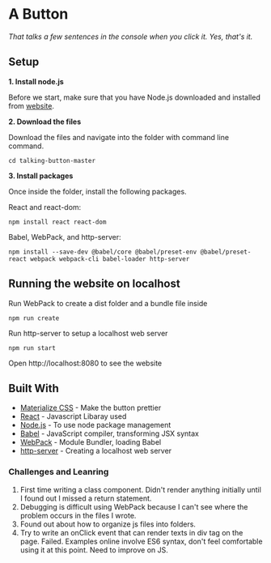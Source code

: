 # A Button

_That talks a few sentences in the console when you click it. Yes, that's it._


## Setup


**1. Install node.js**

Before we start, make sure that you have Node.js downloaded and installed from [website](https://nodejs.org/en/download/).


**2. Download the files**

Download the files and navigate into the folder with command line command.

```
cd talking-button-master
```

**3. Install packages**

Once inside the folder, install the following packages.

React and react-dom: 

```
npm install react react-dom
```

Babel, WebPack, and http-server:

```
npm install --save-dev @babel/core @babel/preset-env @babel/preset-react webpack webpack-cli babel-loader http-server
```

## Running the website on localhost

Run WebPack to create a dist folder and a bundle file inside

```
npm run create
```

Run http-server to setup a localhost web server

```
npm run start
```

Open http://localhost:8080 to see the website


## Built With

* [Materialize CSS](https://materializecss.com/) - Make the button prettier
* [React](https://reactjs.org/) - Javascript Libaray used
* [Node.js](nodejs.org) - To use node package management
* [Babel](https://babeljs.io/) - JavaScript compiler, transforming JSX syntax
* [WebPack](webpack.js.org) - Module Bundler, loading Babel
* [http-server](www.npmjs.com/package/http-server) - Creating a localhost web server

### Challenges and Leanring
1. First time writing a class component. Didn't render anything initially until I found out I missed a return statement.
2. Debugging is difficult using WebPack because I can't see where the problem occurs in the files I wrote. 
3. Found out about how to organize js files into folders. 
4. Try to write an onClick event that can render texts in div tag on the page. Failed. Examples online involve ES6 syntax, 
don't feel comfortable using it at this point. Need to improve on JS.
